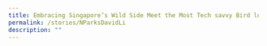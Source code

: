 ```yaml
---
title: Embracing Singapore’s Wild Side Meet the Most Tech savvy Bird lover in the City
permalink: /stories/NParksDavidLi
description: ""
---
```

